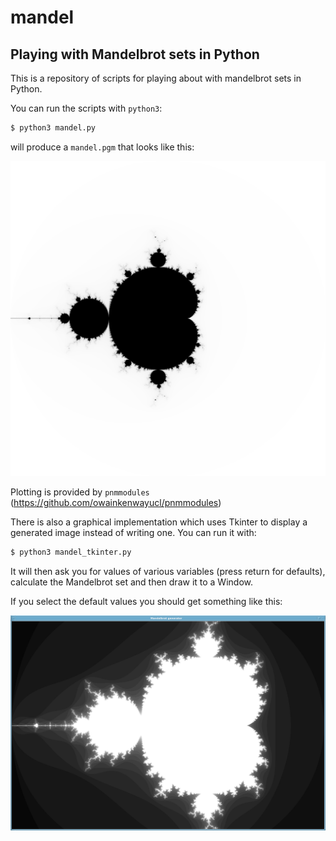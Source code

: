 # mandel
## Playing with Mandelbrot sets in Python

This is a repository of scripts for playing about with mandelbrot sets in Python.

You can run the scripts with `python3`:

```bash
$ python3 mandel.py
```

will produce a `mandel.pgm` that looks like this:

![exmample plot](example.png)

Plotting is provided by `pnmmodules` (https://github.com/owainkenwayucl/pnmmodules)

There is also a graphical implementation which uses Tkinter to display a generated image instead of writing one.  You can run it with:

```bash
$ python3 mandel_tkinter.py
```

It will then ask you for values of various variables (press return for defaults), calculate the Mandelbrot set and then draw it to a Window.

If you select the default values you should get something like this:

![example plot 2](example2.png)
